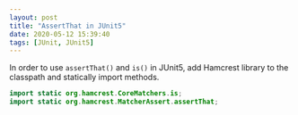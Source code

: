 ```yaml
---
layout: post
title: "AssertThat in JUnit5"
date: 2020-05-12 15:39:40
tags: [JUnit, JUnit5]
---
```



In order to use `assertThat()` and `is()` in JUnit5, add Hamcrest library to the classpath and statically import methods.

```java
import static org.hamcrest.CoreMatchers.is;
import static org.hamcrest.MatcherAssert.assertThat;
``` 